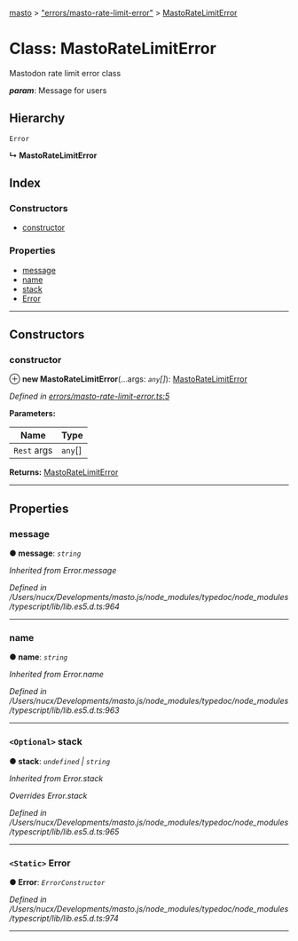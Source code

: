 [masto](../README.md) > ["errors/masto-rate-limit-error"](../modules/_errors_masto_rate_limit_error_.md) > [MastoRateLimitError](../classes/_errors_masto_rate_limit_error_.mastoratelimiterror.md)

# Class: MastoRateLimitError

Mastodon rate limit error class

*__param__*: Message for users

## Hierarchy

 `Error`

**↳ MastoRateLimitError**

## Index

### Constructors

* [constructor](_errors_masto_rate_limit_error_.mastoratelimiterror.md#constructor)

### Properties

* [message](_errors_masto_rate_limit_error_.mastoratelimiterror.md#message)
* [name](_errors_masto_rate_limit_error_.mastoratelimiterror.md#name)
* [stack](_errors_masto_rate_limit_error_.mastoratelimiterror.md#stack)
* [Error](_errors_masto_rate_limit_error_.mastoratelimiterror.md#error)

---

## Constructors

<a id="constructor"></a>

###  constructor

⊕ **new MastoRateLimitError**(...args: *`any`[]*): [MastoRateLimitError](_errors_masto_rate_limit_error_.mastoratelimiterror.md)

*Defined in [errors/masto-rate-limit-error.ts:5](https://github.com/neet/masto.js/blob/886ec98/src/errors/masto-rate-limit-error.ts#L5)*

**Parameters:**

| Name | Type |
| ------ | ------ |
| `Rest` args | `any`[] |

**Returns:** [MastoRateLimitError](_errors_masto_rate_limit_error_.mastoratelimiterror.md)

___

## Properties

<a id="message"></a>

###  message

**● message**: *`string`*

*Inherited from Error.message*

*Defined in /Users/nucx/Developments/masto.js/node_modules/typedoc/node_modules/typescript/lib/lib.es5.d.ts:964*

___
<a id="name"></a>

###  name

**● name**: *`string`*

*Inherited from Error.name*

*Defined in /Users/nucx/Developments/masto.js/node_modules/typedoc/node_modules/typescript/lib/lib.es5.d.ts:963*

___
<a id="stack"></a>

### `<Optional>` stack

**● stack**: *`undefined` \| `string`*

*Inherited from Error.stack*

*Overrides Error.stack*

*Defined in /Users/nucx/Developments/masto.js/node_modules/typedoc/node_modules/typescript/lib/lib.es5.d.ts:965*

___
<a id="error"></a>

### `<Static>` Error

**● Error**: *`ErrorConstructor`*

*Defined in /Users/nucx/Developments/masto.js/node_modules/typedoc/node_modules/typescript/lib/lib.es5.d.ts:974*

___

